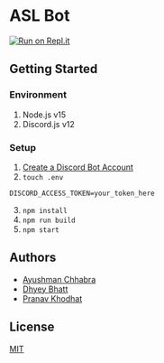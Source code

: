 # ASL Bot

[![Run on Repl.it](https://repl.it/badge/github/ayushmxn/asl-bot)](https://repl.it/github/ayushmxn/asl-bot)

## Getting Started

### Environment

1. Node.js v15
2. Discord.js v12

### Setup

1. [Create a Discord Bot Account](https://discordpy.readthedocs.io/en/latest/discord.html)
2. ```touch .env```  
```
DISCORD_ACCESS_TOKEN=your_token_here
```
3. ```npm install```
4. ```npm run build```
5. ```npm start```

## Authors

- [Ayushman Chhabra](https://github.com/ayushmxn)
- [Dhyey Bhatt](https://github.com/dsaidyB)
- [Pranav Khodhat](github.com/PranavKhodhot)

## License

[MIT](https://github.com/ayushmxn/ayushmxn/blob/main/LICENSE)